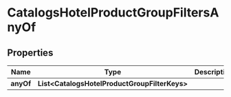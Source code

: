 

# CatalogsHotelProductGroupFiltersAnyOf


## Properties

| Name | Type | Description | Notes |
|------------ | ------------- | ------------- | -------------|
|**anyOf** | **List&lt;CatalogsHotelProductGroupFilterKeys&gt;** |  |  |



